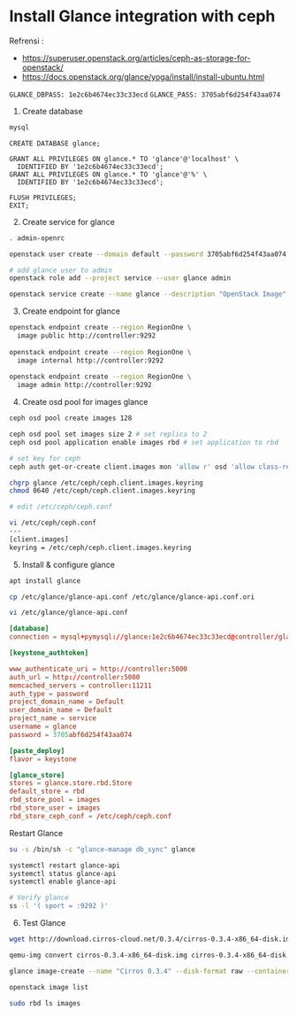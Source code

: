 # Install Glance integration with ceph

Refrensi : 
- https://superuser.openstack.org/articles/ceph-as-storage-for-openstack/
- https://docs.openstack.org/glance/yoga/install/install-ubuntu.html

`GLANCE_DBPASS: 1e2c6b4674ec33c33ecd`
`GLANCE_PASS: 3705abf6d254f43aa074`

1. Create database

```bash
mysql
```

```mysql
CREATE DATABASE glance;

GRANT ALL PRIVILEGES ON glance.* TO 'glance'@'localhost' \
  IDENTIFIED BY '1e2c6b4674ec33c33ecd';
GRANT ALL PRIVILEGES ON glance.* TO 'glance'@'%' \
  IDENTIFIED BY '1e2c6b4674ec33c33ecd';
  
FLUSH PRIVILEGES;
EXIT;
```

2. Create service for glance

```bash
. admin-openrc

openstack user create --domain default --password 3705abf6d254f43aa074 glance

# add glance user to admin
openstack role add --project service --user glance admin

openstack service create --name glance --description "OpenStack Image" image
```

3. Create endpoint for glance

```bash
openstack endpoint create --region RegionOne \
  image public http://controller:9292
  
openstack endpoint create --region RegionOne \
  image internal http://controller:9292
  
openstack endpoint create --region RegionOne \
  image admin http://controller:9292

```

4. Create osd pool for images glance

```bash
ceph osd pool create images 128 

ceph osd pool set images size 2 # set replica to 2
ceph osd pool application enable images rbd # set application to rbd

# set key for ceph
ceph auth get-or-create client.images mon 'allow r' osd 'allow class-read object_prefix rdb_children, allow rwx pool=images' -o /etc/ceph/ceph.client.images.keyring

chgrp glance /etc/ceph/ceph.client.images.keyring
chmod 0640 /etc/ceph/ceph.client.images.keyring

# edit /etc/ceph/ceph.conf

vi /etc/ceph/ceph.conf
---
[client.images]
keyring = /etc/ceph/ceph.client.images.keyring
```

5. Install & configure glance

```bash
apt install glance

cp /etc/glance/glance-api.conf /etc/glance/glance-api.conf.ori

vi /etc/glance/glance-api.conf

```

```cnf
[database]
connection = mysql+pymysql://glance:1e2c6b4674ec33c33ecd@controller/glance

[keystone_authtoken]

www_authenticate_uri = http://controller:5000
auth_url = http://controller:5000
memcached_servers = controller:11211
auth_type = password
project_domain_name = Default
user_domain_name = Default
project_name = service
username = glance
password = 3705abf6d254f43aa074

[paste_deploy]
flavor = keystone

[glance_store]
stores = glance.store.rbd.Store
default_store = rbd
rbd_store_pool = images
rbd_store_user = images
rbd_store_ceph_conf = /etc/ceph/ceph.conf

```

Restart Glance

```bash
su -s /bin/sh -c "glance-manage db_sync" glance

systemctl restart glance-api 
systemctl status glance-api 
systemctl enable glance-api 

# Verify glance
ss -l '( sport = :9292 )'
```

6. Test Glance

```bash
wget http://download.cirros-cloud.net/0.3.4/cirros-0.3.4-x86_64-disk.img

qemu-img convert cirros-0.3.4-x86_64-disk.img cirros-0.3.4-x86_64-disk.raw

glance image-create --name "Cirros 0.3.4" --disk-format raw --container-format bare --visibility public --file cirros-0.3.4-x86_64-disk.raw

openstack image list

sudo rbd ls images
```
